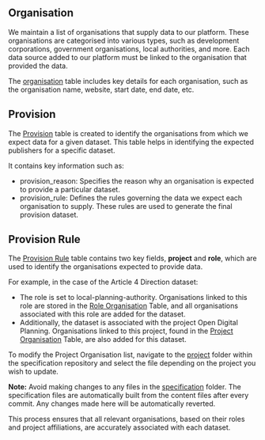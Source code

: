## Organisation

We maintain a list of organisations that supply data to our platform. These organisations are categorised into various types, such as development corporations, government organisations, local authorities, and more. Each data source added to our platform must be linked to the organisation that provided the data.

The [organisation](https://datasette.planning.data.gov.uk/digital-land/organisation) table includes key details for each organisation, such as the organisation name, website, start date, end date, etc.

## Provision

The [Provision](https://datasette.planning.data.gov.uk/digital-land/provision?_sort=rowid) table is created to identify the organisations from which we expect data for a given dataset. This table helps in identifying the expected publishers for a specific dataset.

It contains key information such as:

* provision_reason: Specifies the reason why an organisation is expected to provide a particular dataset.
* provision_rule: Defines the rules governing the data we expect each organisation to supply. These rules are used to generate the final provision dataset. 

## Provision Rule

The [Provision Rule](https://datasette.planning.data.gov.uk/digital-land/provision_rule) table contains two key fields, **project** and **role**, which are used to identify the organisations expected to provide data.

For example, in the case of the Article 4 Direction dataset:

* The role is set to local-planning-authority. Organisations linked to this role are stored in the [Role Organisation](https://datasette.planning.data.gov.uk/digital-land/role_organisation?role=local-planning-authority) Table, and all organisations associated with this role are added for the dataset.
* Additionally, the dataset is associated with the project Open Digital Planning. Organisations linked to this project, found in the [Project Organisation](https://datasette.planning.data.gov.uk/digital-land/project_organisation?project=open-digital-planning) Table, are also added for this dataset.

To modify the Project Organisation list, navigate to the [project](https://github.com/digital-land/specification/tree/main/content/project) folder within the specification repository and select the file depending on the project you wish to update.

**Note:** Avoid making changes to any files in the [specification](https://github.com/digital-land/specification/tree/main/specification) folder. The specification files are automatically built from the content files after every commit. Any changes made here will be automatically reverted.

This process ensures that all relevant organisations, based on their roles and project affiliations, are accurately associated with each dataset.